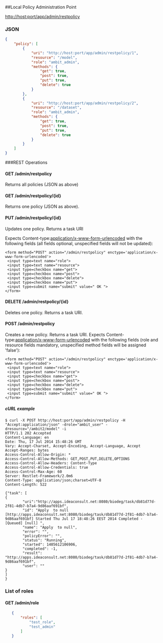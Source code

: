 ##Local Policy Administration Point

   [http://host:port/app/admin/restpolicy](http://host:port/app/admin/restpolicy)

### JSON

````json
{
    "policy": [
        {
            "uri": "http://host:port/app/admin/restpolicy/1",
            "resource": "/model",
            "role": "ambit_admin",
            "methods": {
                "get": true,
                "post": true,
                "put": true,
                "delete": true
            }
        },
        {
            "uri": "http://host:port/app/admin/restpolicy/2",
            "resource": "/dataset",
            "role": "ambit_admin",
            "methods": {
                "get": true,
                "post": true,
                "put": true,
                "delete": true
            }
        }
    ]
}
````

###REST Operations

#### GET /admin/restpolicy 
Returns all policies (JSON as above)

#### GET /admin/restpolicy/{id}
Returns one policy (JSON as above).

#### PUT /admin/restpolicy/{id}
Updates one policy.  Returns a task URI

Expects Content-type:[application/x-www-form-urlencoded](http://www.w3.org/TR/html401/interact/forms.html#h-17.13.4.1) with the following fields (all fields optional, unspecified fields will not be updated):

````
<form method="POST" action="/admin/restpolicy" enctype='application/x-www-form-urlencoded'>
 <input type=text name="role">
 <input type=text name="resource">
 <input type=checkbox name="get">
 <input type=checkbox name="post">
 <input type=checkbox name="delete">
 <input type=checkbox name="put">
 <input type=submit name="submit" value=" OK ">
</form>
````

#### DELETE /admin/restpolicy/{id}
Deletes one policy.  Returns a task URI.

#### POST /admin/restpolicy
Creates a new policy. Returns a task URI.
Expects Content-type:[application/x-www-form-urlencoded](http://www.w3.org/TR/html401/interact/forms.html#h-17.13.4.1) with the following fields (role and resource fields mandatory, unspecified method fields will be assigned 'false'):

````
<form method="POST" action="/admin/restpolicy" enctype='application/x-www-form-urlencoded'>
 <input type=text name="role">
 <input type=text name="resource">
 <input type=checkbox name="get">
 <input type=checkbox name="post">
 <input type=checkbox name="delete">
 <input type=checkbox name="put">
 <input type=submit name="submit" value=" OK ">
</form>
````

##### cURL example

````
$ curl -X POST http://host:port/app/admin/restpolicy -H "Accept:application/json" -drole="ambit_user" -dresource="/ambit2/model" -i
HTTP/1.1 202 Accepted
Content-Language: en
Date: Thu, 17 Jul 2014 15:48:26 GMT
Vary: Accept-Charset, Accept-Encoding, Accept-Language, Accept
Accept-Ranges: bytes
Access-Control-Allow-Origin: *
Access-Control-Allow-Methods: GET,POST,PUT,DELETE,OPTIONS
Access-Control-Allow-Headers: Content-Type
Access-Control-Allow-Credentials: true
Access-Control-Max-Age: 60
Server: Restlet-Framework/2.0m6
Content-Type: application/json;charset=UTF-8
Content-Length: 522

{"task": [
{
        "uri":"http://apps.ideaconsult.net:8080/biodeg/task/db81d77d-2f81-4db7-b7a4-9d86aaf691bf",
        "id": "Apply  to null [http://apps.ideaconsult.net:8080/biodeg/task/db81d77d-2f81-4db7-b7a4-9d86aaf691bf] Started Thu Jul 17 18:48:26 EEST 2014 Completed - [Queued] [null] ",
        "name": "Apply  to null",
        "error": "",
        "policyError": "",
        "status": "Running",
        "started": 1405612106906,
        "completed": -1,
        "result": "http://apps.ideaconsult.net:8080/biodeg/task/db81d77d-2f81-4db7-b7a4-9d86aaf691bf",
        "user": ""
}
]
}

````


### List of roles

#### GET /admin/role

````json
   {
       "roles": [
           "test_role",
           "test_admin"
       ]
   }
````
